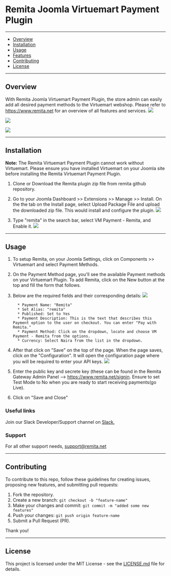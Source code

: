 # Remita Joomla Virtuemart Payment Plugin

---
- [Overview](#Overview)
- [Installation](#Installation)
- [Usage](#Usage)
- [Features](Features)
- [Contributing](#Contributing)
- [License](License)

---
## Overview
With Remita Joomla Virtuemart Payment Plugin, the store admin can easily add all desired payment methods to the Virtuemart webshop. Please refer to https://www.remita.net for an overview of all features and services.
![](readMeImage/popup.png) 

![](readMeImage/otpPage.png)

![](readMeImage/sucessPage.png)

---

## Installation

**Note:** The Remita Virtuemart Payment Plugin cannot work without Virtuemart. Please ensure you have installed Virtuemart on your Joomla site before installing the Remita Virtuemart Payment Plugin.

1. Clone or Download the Remita plugin zip file from remita github repository.
2. Go to your Joomla Dashboard >> Extensions >> Manage >> Install. On the the tab on the Install page, select Upload Package File and upload the downloaded zip file. This would install and configure the plugin.
![](readMeImage/uploadPlugin.png)

3. Type "remita" in the search bar, select VM Payment - Remita, and Enable it.
![](readMeImage/enablePlugin.png)

---

## Usage

1. To setup Remita, on your Joomla Settings, click on Components >> Virtuemart and select Payment Methods.
2. On the  Payment Method page, you'll see the available Payment methods on your Virtuemart Plugin. To add Remita, click on the New button at the top and fill the form that follows.
3. Below are the required fields and their corresponding details:
![](readMeImage/setUpPlugin.png)

         * Payment Name: "Remita"
         * Set Alias: "remita"
         * Published: Set to Yes
         * Payment Description: This is the text that describes this Payment option to the user on checkout. You can enter "Pay with Remita."
         * Payment Method: Click on the dropdown, locate and choose VM Payment - Remita from the options.
         * Currency: Select Naira from the list in the dropdown.
         
4. After that click on "Save" on the top of the page. When the page saves, click on the "Configuration". It will open the configuration page where you will be required to enter your API keys.
![](readMeImage/configPlugin.png)

5. Enter the public key and secrete key (these can be found in the Remita Gateway Admin Panel --> https://www.remita.net/signin. Ensure to set Test Mode to No when you are ready to start receiving payments(go Live).
6. Click on "Save and Close"


### Useful links
Join our Slack Developer/Support channel on [Slack.](http://bit.ly/RemitaDevSlack)
    
### Support
For all other support needs, support@remita.net

---

## Contributing
To contribute to this repo, follow these guidelines for creating issues, proposing new features, and submitting pull requests:

1. Fork the repository.
2. Create a new branch: `git checkout -b "feature-name"`
3. Make your changes and commit: `git commit -m "added some new features"`
4. Push your changes: `git push origin feature-name`
5. Submit a Pull Request (PR).

Thank you!

---

## License

This project is licensed under the MIT License - see the [LICENSE.md](LICENSE.md) file for details.
